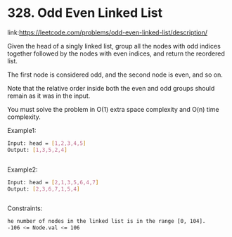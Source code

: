 
# 328. Odd Even Linked List





link:https://leetcode.com/problems/odd-even-linked-list/description/

Given the head of a singly linked list, group all the nodes with odd indices together followed by the nodes with even indices, and return the reordered list.

The first node is considered odd, and the second node is even, and so on.

Note that the relative order inside both the even and odd groups should remain as it was in the input.

You must solve the problem in O(1) extra space complexity and O(n) time complexity.
 
Example1:
```bash
Input: head = [1,2,3,4,5]
Output: [1,3,5,2,4]



```

Example2:
```bash
Input: head = [2,1,3,5,6,4,7]
Output: [2,3,6,7,1,5,4]



```



Constraints:

```bash
he number of nodes in the linked list is in the range [0, 104].
-106 <= Node.val <= 106
```






 